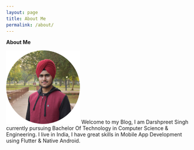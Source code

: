 ```yaml
---
layout: page
title: About Me
permalink: /about/
---
```


**About Me**

<img src="/images/circle-cropped.png" width="200"> Welcome to my Blog, I am Darshpreet Singh currently pursuing Bachelor Of Technology in Computer Science &amp; Engineering.
                                                  I live in India, I have great skills in Mobile App Development using Flutter &amp; Native Android.
